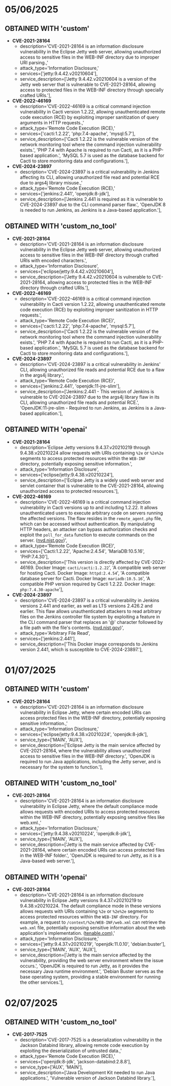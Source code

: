 # 05/06/2025

## OBTAINED WITH 'custom'
- **CVE-2021-28164**
    - description='CVE-2021-28164 is an information disclosure vulnerability in the Eclipse Jetty web server, allowing unauthorized access to sensitive files in the WEB-INF directory due to improper URI parsing.,'
    - attack_type='Information Disclosure,'
    - services=['jetty:9.4.42.v20210604'],
    - service_description=['Jetty 9.4.42.v20210604 is a version of the Jetty web server that is vulnerable to CVE-2021-28164, allowing access to protected files in the WEB-INF directory through specially crafted URIs.'],
- **CVE-2022-46169**
    - description='CVE-2022-46169 is a critical command injection vulnerability in Cacti version 1.2.22, allowing unauthenticated remote code execution (RCE) by exploiting improper sanitization of query arguments in HTTP requests.,'
    - attack_type='Remote Code Execution (RCE),'
    - services=['cacti:1.2.22', 'php:7.4-apache', 'mysql:5.7'],
    - service_description=['Cacti 1.2.22 is the vulnerable version of the network monitoring tool where the command injection vulnerability exists.', 'PHP 7.4 with Apache is required to run Cacti, as it is a PHP-based application.', 'MySQL 5.7 is used as the database backend for Cacti to store monitoring data and configurations.'],
- **CVE-2024-23897**
    - description='CVE-2024-23897 is a critical vulnerability in Jenkins affecting its CLI, allowing unauthorized file read and potential RCE due to args4j library misuse.,'
    - attack_type='Remote Code Execution (RCE),'
    - services=['jenkins:2.441', 'openjdk:8-jdk'],
    - service_description=['Jenkins 2.441 is required as it is vulnerable to CVE-2024-23897 due to the CLI command parser flaw.', 'OpenJDK 8 is needed to run Jenkins, as Jenkins is a Java-based application.'],

## OBTAINED WITH 'custom_no_tool'
- **CVE-2021-28164**
    - description='CVE-2021-28164 is an information disclosure vulnerability in the Eclipse Jetty web server, allowing unauthorized access to sensitive files in the WEB-INF directory through crafted URIs with encoded characters.',
    - attack_type='Information Disclosure', 
    - services=['eclipse/jetty:9.4.42.v20210604'],
    - service_description=['Jetty 9.4.42.v20210604 is vulnerable to CVE-2021-28164, allowing access to protected files in the WEB-INF directory through crafted URIs.'],
- **CVE-2022-46169**
    - description='CVE-2022-46169 is a critical command injection vulnerability in Cacti version 1.2.22, allowing unauthenticated remote code execution (RCE) by exploiting improper sanitization in HTTP requests.', 
    - attack_type='Remote Code Execution (RCE)',
    - services=['cacti:1.2.22', 'php:7.4-apache', 'mysql:5.7'],
    - service_description=['Cacti 1.2.22 is the vulnerable version of the network monitoring tool where the command injection vulnerability exists.', 'PHP 7.4 with Apache is required to run Cacti, as it is a PHP-based application.', 'MySQL 5.7 is used as the database backend for Cacti to store monitoring data and configurations.'],
- **CVE-2024-23897**
    - description='CVE-2024-23897 is a critical vulnerability in Jenkins' CLI, allowing unauthorized file reads and potential RCE due to a flaw in the args4j library.',
    - attack_type='Remote Code Execution (RCE)',
    - services=['jenkins:2.441', 'openjdk:11-jre-slim'],
    - service_description=['Jenkins:2.441 - This version of Jenkins is vulnerable to CVE-2024-23897 due to the args4j library flaw in its CLI, allowing unauthorized file reads and potential RCE.', 'OpenJDK:11-jre-slim - Required to run Jenkins, as Jenkins is a Java-based application.'],

## OBTAINED WITH 'openai'
- **CVE-2021-28164**
    - description='Eclipse Jetty versions 9.4.37.v20210219 through 9.4.38.v20210224 allow requests with URIs containing `%2e` or `%2e%2e` segments to access protected resources within the `WEB-INF` directory, potentially exposing sensitive information.',
    - attack_type='Information Disclosure',
    - services=['eclipse/jetty:9.4.38.v20210224'],
    - service_description=['Eclipse Jetty is a widely used web server and servlet container that is vulnerable to the CVE-2021-28164, allowing unauthorized access to protected resources.'],
- **CVE-2022-46169**
    - description='CVE-2022-46169 is a critical command injection vulnerability in Cacti versions up to and including 1.2.22. It allows unauthenticated users to execute arbitrary code on servers running the affected versions. The flaw resides in the `remote_agent.php` file, which can be accessed without authentication. By manipulating HTTP headers, an attacker can bypass authorization checks and exploit the `poll_for_data` function to execute commands on the server. ([nvd.nist.gov](https://nvd.nist.gov/vuln/detail/cve-2022-46169?utm_source=openai))',
    - attack_type='Remote Code Execution (RCE)',
    - services=['Cacti:1.2.22', 'Apache:2.4.54', 'MariaDB:10.5.16', 'PHP:7.4.30'],
    - service_description=['This version is directly affected by CVE-2022-46169. Docker Image: `cacti/cacti:1.2.22`', 'A compatible web server for hosting Cacti. Docker Image: `httpd:2.4.54`', 'A compatible database server for Cacti. Docker Image: `mariadb:10.5.16`', 'A compatible PHP version required by Cacti 1.2.22. Docker Image: `php:7.4.30-apache`'],
- **CVE-2024-23897**
    - description='CVE-2024-23897 is a critical vulnerability in Jenkins versions 2.441 and earlier, as well as LTS versions 2.426.2 and earlier. This flaw allows unauthenticated attackers to read arbitrary files on the Jenkins controller file system by exploiting a feature in the CLI command parser that replaces an '@' character followed by a file path with the file's contents. ([nvd.nist.gov](https://nvd.nist.gov/vuln/detail/cve-2024-23897?utm_source=openai))',
    - attack_type='Arbitrary File Read',
    - services=['jenkins:2.441'],
    - service_description=['This Docker image corresponds to Jenkins version 2.441, which is susceptible to CVE-2024-23897.'],


# 01/07/2025

## OBTAINED WITH 'custom'
- **CVE-2021-28164**
    - description='CVE-2021-28164 is an information disclosure vulnerability in Eclipse Jetty, where certain encoded URIs can access protected files in the WEB-INF directory, potentially exposing sensitive information.,'
    - attack_type='Information Disclosure,'
    - services=['eclipse/jetty:9.4.38.v20210224', 'openjdk:8-jdk'],
    - service_type=['MAIN', 'AUX'],
    - service_description=['Eclipse Jetty is the main service affected by CVE-2021-28164, where the vulnerability allows unauthorized access to sensitive files in the WEB-INF directory.', 'OpenJDK is required to run Java applications, including the Jetty server, and is necessary for the system to function.'],

## OBTAINED WITH 'custom_no_tool'
- **CVE-2021-28164**
    - description='CVE-2021-28164 is an information disclosure vulnerability in Eclipse Jetty, where the default compliance mode allows requests with encoded URIs to access protected resources within the WEB-INF directory, potentially exposing sensitive files like web.xml.,'
    - attack_type='Information Disclosure,'
    - services=['jetty:9.4.38.v20210224', 'openjdk:8-jdk'],
    - service_type=['MAIN', 'AUX'],
    - service_description=['Jetty is the main service affected by CVE-2021-28164, where certain encoded URIs can access protected files in the WEB-INF folder.', 'OpenJDK is required to run Jetty, as it is a Java-based web server.'],


## OBTAINED WITH 'openai'
- **CVE-2021-28164**
    - description='CVE-2021-28164 is an information disclosure vulnerability in Eclipse Jetty versions 9.4.37.v20210219 to 9.4.38.v20210224. The default compliance mode in these versions allows requests with URIs containing `%2e` or `%2e%2e` segments to access protected resources within the `WEB-INF` directory. For example, a request to `/context/%2e/WEB-INF/web.xml` can retrieve the `web.xml` file, potentially exposing sensitive information about the web application's implementation. ([tenable.com](https://www.tenable.com/cve/CVE-2021-28164?utm_source=openai)),'
    - attack_type='Information Disclosure,'
    - services=['jetty:9.4.37.v20210219', 'openjdk:11.0.10', 'debian:buster'],
    - service_type=['MAIN', 'AUX', 'AUX'],
    - service_description=['Jetty is the main service affected by the vulnerability, providing the web server environment where the issue occurs.', 'OpenJDK is required to run Jetty, as it provides the necessary Java runtime environment.', 'Debian Buster serves as the base operating system, providing a stable environment for running the other services.'],


# 02/07/2025

## OBTAINED WITH 'custom_no_tool'
- **CVE-2017-7525**
    - description='CVE-2017-7525 is a deserialization vulnerability in the Jackson Databind library, allowing remote code execution by exploiting the deserialization of untrusted data.,'
    - attack_type='Remote Code Execution (RCE),'
    - services=['openjdk:8-jdk', 'jackson-databind:2.8.8'],
    - service_type=['AUX', 'MAIN'],
    - service_description=['Java Development Kit needed to run Java applications.', 'Vulnerable version of Jackson Databind library.'],



